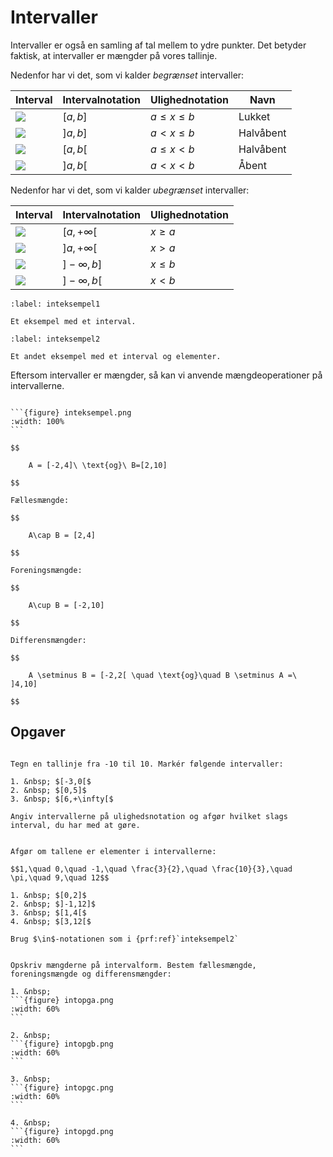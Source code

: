 # Intervaller

Intervaller er også en samling af tal mellem to ydre punkter. Det betyder faktisk, at intervaller er mængder på vores tallinje. 

Nedenfor har vi det, som vi kalder *begrænset* intervaller:

| Interval                  | Intervalnotation      | Ulighednotation   | Navn                  |
| ---------------------     | --------------------- | ----------------- | --------------------- |
| ![](int1_beg.png)         | $[a,b]$               | $a \leq x \leq b$ | Lukket                |
| ![](int2_beg.png)         | $]a,b]$               | $a < x \leq b$    | Halvåbent             |
| ![](int3_beg.png)         | $[a,b[$               | $a \leq x < b$    | Halvåbent             |
| ![](int4_beg.png)         | $]a,b[$               | $a < x < b$       | Åbent                 |

Nedenfor har vi det, som vi kalder *ubegrænset* intervaller:

| Interval                  | Intervalnotation      | Ulighednotation   |
| ---------------------     | --------------------- | ----------------- | 
| ![](int1_ubeg.png)        | $[a,+\infty[$         | $x \geq a$        | 
| ![](int2_ubeg.png)        | $]a,+\infty[$         | $x > a$           |
| ![](int3_ubeg.png)        | $]-\infty,b]$         | $x \leq b$        |
| ![](int4_ubeg.png)        | $]-\infty,b[$         | $x < b$           |


```{prf:eksempel}
:label: inteksempel1

Et eksempel med et interval. 

```

```{prf:eksempel}
:label: inteksempel2

Et andet eksempel med et interval og elementer. 

```

Eftersom intervaller er mængder, så kan vi anvende mængdeoperationer på intervallerne. 

````{prf:eksempel}

```{figure} inteksempel.png
:width: 100%
```

$$

    A = [-2,4]\ \text{og}\ B=[2,10]

$$

Fællesmængde: 

$$

    A\cap B = [2,4] 

$$

Foreningsmængde:

$$

    A\cup B = [-2,10]  
    
$$

Differensmængder:

$$

    A \setminus B = [-2,2[ \quad \text{og}\quad B \setminus A =\ ]4,10]

$$

````

## Opgaver

```{prf:opgave} 

Tegn en tallinje fra -10 til 10. Markér følgende intervaller:

1. &nbsp; $[-3,0[$ 
2. &nbsp; $[0,5]$ 
3. &nbsp; $[6,+\infty[$

Angiv intervallerne på ulighedsnotation og afgør hvilket slags interval, du har med at gøre.

```

```{prf:opgave} 

Afgør om tallene er elementer i intervallerne:

$$1,\quad 0,\quad -1,\quad \frac{3}{2},\quad \frac{10}{3},\quad \pi,\quad 9,\quad 12$$

1. &nbsp; $[0,2]$ 
2. &nbsp; $]-1,12]$ 
3. &nbsp; $[1,4[$ 
4. &nbsp; $[3,12[$

Brug $\in$-notationen som i {prf:ref}`inteksempel2`

```

````{prf:opgave} 

Opskriv mængderne på intervalform. Bestem fællesmængde, foreningsmængde og differensmængder:

1. &nbsp; 
```{figure} intopga.png
:width: 60%
```

2. &nbsp; 
```{figure} intopgb.png
:width: 60%
```

3. &nbsp; 
```{figure} intopgc.png
:width: 60%
```

4. &nbsp; 
```{figure} intopgd.png
:width: 60%
```

````